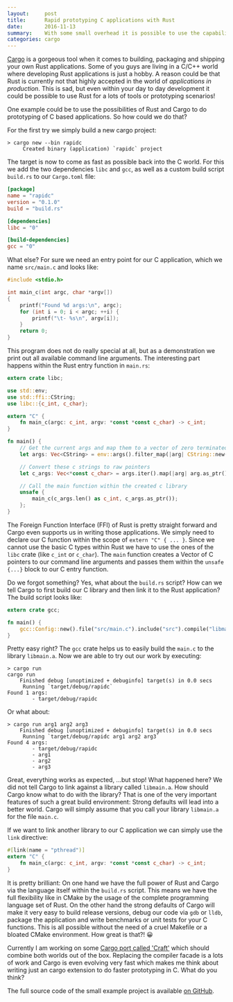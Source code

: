 ```yaml
---
layout:     post
title:      Rapid prototyping C applications with Rust
date:       2016-11-13
summary:    With some small overhead it is possible to use the capabilities of Cargo and Rust for C based programs.
categories: cargo
---
```


[Cargo](https://github.com/rust-lang/cargo) is a gorgeous tool when it comes to building, packaging and shipping your
own Rust applications. Some of you guys are living in a C/C++ world where developing Rust applications is just a hobby.
A reason could be that Rust is currently not that highly accepted in the world of _applications in production_. This is
sad, but even within your day to day development it could be possible to use Rust for a lots of tools or prototyping
scenarios!

One example could be to use the possibilities of Rust and Cargo to do prototyping of C based applications. So how could
we do that?

For the first try we simply build a new cargo project:
```
> cargo new --bin rapidc
     Created binary (application) `rapidc` project
```

The target is now to come as fast as possible back into the C world. For this we add the two dependencies `libc` and
`gcc`, as well as a custom build script `build.rs` to our `Cargo.toml` file:

```toml
[package]
name = "rapidc"
version = "0.1.0"
build = "build.rs"

[dependencies]
libc = "0"

[build-dependencies]
gcc = "0"
```

What else? For sure we need an entry point for our C application, which we name `src/main.c` and looks like:

```c
#include <stdio.h>

int main_c(int argc, char *argv[])
{
    printf("Found %d args:\n", argc);
    for (int i = 0; i < argc; ++i) {
        printf("\t- %s\n", argv[i]);
    }
    return 0;
}
```

This program does not do really special at all, but as a demonstration we print out all available command line
arguments. The interesting part happens within the Rust entry function in `main.rs`:

```rust
extern crate libc;

use std::env;
use std::ffi::CString;
use libc::{c_int, c_char};

extern "C" {
    fn main_c(argc: c_int, argv: *const *const c_char) -> c_int;
}

fn main() {
    // Get the current args and map them to a vector of zero terminated c strings
    let args: Vec<CString> = env::args().filter_map(|arg| CString::new(arg).ok()).collect();

    // Convert these c strings to raw pointers
    let c_args: Vec<*const c_char> = args.iter().map(|arg| arg.as_ptr()).collect();

    // Call the main function within the created c library
    unsafe {
        main_c(c_args.len() as c_int, c_args.as_ptr());
    };
}
```

The Foreign Function Interface (FFI) of Rust is pretty straight forward and Cargo even supports us in writing those
applications. We simply need to declare our C function within the scope of `extern "C" { ... }`. Since we cannot use the
basic C types within Rust we have to use the ones of the `libc` crate (like `c_int` or `c_char`). The `main` function
creates a Vector of C pointers to our command line arguments and passes them within the `unsafe {...}` block to our C
entry function.

Do we forgot something? Yes, what about the `build.rs` script? How can we tell Cargo to first build our C library
and then link it to the Rust application? The build script looks like:

```rust
extern crate gcc;

fn main() {
    gcc::Config::new().file("src/main.c").include("src").compile("libmain.a");
}
```

Pretty easy right? The `gcc` crate helps us to easily build the `main.c` to the library `libmain.a`. Now we are able to
try out our work by executing:

```
> cargo run
cargo run
    Finished debug [unoptimized + debuginfo] target(s) in 0.0 secs
     Running `target/debug/rapidc`
Found 1 args:
        - target/debug/rapidc
```

Or what about:

```
> cargo run arg1 arg2 arg3
    Finished debug [unoptimized + debuginfo] target(s) in 0.0 secs
     Running `target/debug/rapidc arg1 arg2 arg3`
Found 4 args:
        - target/debug/rapidc
        - arg1
        - arg2
        - arg3
```

Great, everything works as expected, ...but stop! What happened here? We did not tell Cargo to link against a library
called `libmain.a`. How should Cargo know what to do with the library? That is one of the very important features of
such a great build environment: Strong defaults will lead into a better world. Cargo will simply assume that you call
your library `libmain.a` for the file `main.c`.

If we want to link another library to our C application we can simply use the `link` directive:
```rust
#[link(name = "pthread")]
extern "C" {
    fn main_c(argc: c_int, argv: *const *const c_char) -> c_int;
}
```

It is pretty brilliant: On one hand we have the full power of Rust and Cargo via the language itself within the
`build.rs` script. This means we have the full flexibility like in CMake by the usage of the complete programming
language set of Rust. On the other hand the strong defaults of Cargo will make it very easy to build release versions,
debug our code via `gdb` or `lldb`, package the application and write benchmarks or unit tests for your C functions.
This is all possible without the need of a cruel Makefile or a bloated CMake environment. How great is that?! 😀

Currently I am working on some [Cargo port called 'Craft'](https://github.com/saschagrunert/craft) which should combine
both worlds out of the box. Replacing the compiler facade is a lots of work and Cargo is even evolving very fast which
makes me think about writing just an cargo extension to do faster prototyping in C. What do you think?

The full source code of the small example project is available [on GitHub](https://github.com/saschagrunert/rapidc).

